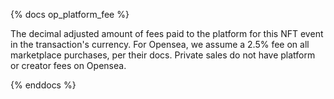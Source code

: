 {% docs op_platform_fee %}

The decimal adjusted amount of fees paid to the platform for this NFT event in the transaction's currency. For Opensea, we assume a 2.5% fee on all marketplace purchases, per their docs. Private sales do not have platform or creator fees on Opensea.

{% enddocs %}